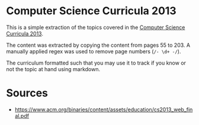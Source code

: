 # Computer Science Curricula 2013

This is a simple extraction of the topics covered in the [Computer Science Curricula 2013](https://www.acm.org/binaries/content/assets/education/cs2013_web_final.pdf).

The content was extracted by copying the content from pages 55 to 203. A manually applied regex was used to remove page numbers (`/- \d+ -/`).

The curriculum formatted such that you may use it to track if you know or not the topic at hand using markdown.

# Sources
* https://www.acm.org/binaries/content/assets/education/cs2013_web_final.pdf
